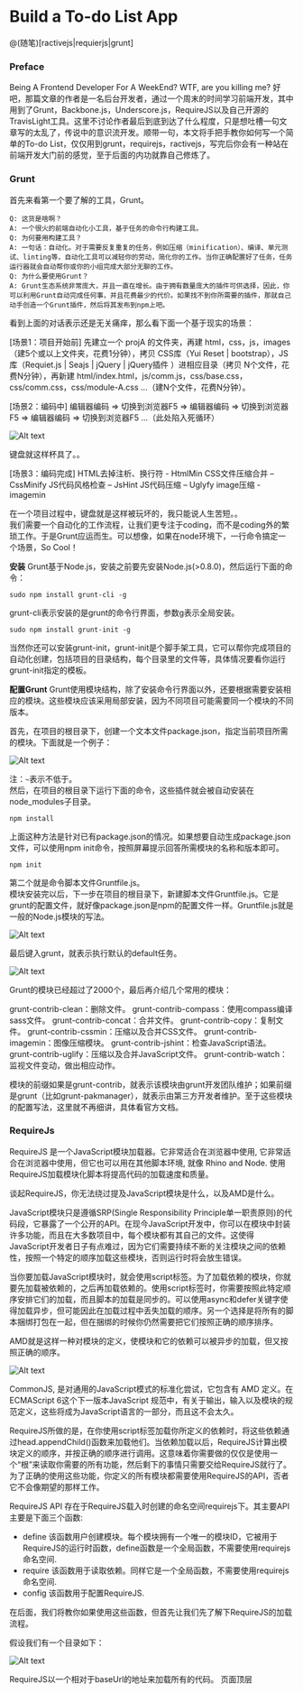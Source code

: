 # Build a To-do List App
@(随笔)[ractivejs|requierjs|grunt]

### Preface
Being A Frontend Developer For A WeekEnd? WTF, are you killing me? 好吧，那篇文章的作者是一名后台开发者，通过一个周末的时间学习前端开发，其中用到了Grunt，Backbone.js，Underscore.js，RequireJS以及自己开源的TravisLight工具。这里不讨论作者最后到底到达了什么程度，只是想吐槽一句文章写的太乱了，传说中的意识流开发。顺带一句，本文将手把手教你如何写一个简单的To-do List，仅仅用到grunt，requirejs，ractivejs，写完后你会有一种站在前端开发大门前的感觉，至于后面的内功就靠自己修炼了。

### Grunt
首先来看第一个要了解的工具，Grunt。
```
Q: 这货是啥啊？
A: 一个很火的前端自动化小工具，基于任务的命令行构建工具。
Q: 为何要用构建工具？
A: 一句话：自动化。对于需要反复重复的任务，例如压缩（minification）、编译、单元测试、linting等，自动化工具可以减轻你的劳动，简化你的工作。当你正确配置好了任务，任务运行器就会自动帮你或你的小组完成大部分无聊的工作。
Q: 为什么要使用Grunt？
A: Grunt生态系统非常庞大，并且一直在增长。由于拥有数量庞大的插件可供选择，因此，你可以利用Grunt自动完成任何事，并且花费最少的代价。如果找不到你所需要的插件，那就自己动手创造一个Grunt插件，然后将其发布到npm上吧。
```

看到上面的对话表示还是无关痛痒，那么看下面一个基于现实的场景：
> 
[场景1：项目开始前]
先建立一个 projA 的文件夹，再建 html，css，js，images（建5个或以上文件夹，花费1分钟），拷贝 CSS库（Yui Reset | bootstrap），JS库（Requiet.js | Seajs | jQuery | jQuery插件 ）进相应目录（拷贝 N个文件，花费N分钟），再新建 html/index.html，js/comm.js，css/base.css，css/comm.css，css/module-A.css ...（建N个文件，花费N分钟）。

> 
[场景2：编码中]
编辑器编码 => 切换到浏览器F5 => 编辑器编码 => 切换到浏览器F5 => 编辑器编码 => 切换到浏览器F5 ...（此处陷入死循环）

![Alt text](screenshot/0.jpg)

键盘就这样杯具了。。

> 
[场景3：编码完成]
HTML去掉注析、换行符 - HtmlMin
CSS文件压缩合并 – CssMinify
JS代码风格检查 – JsHint
JS代码压缩 – Uglyfy
image压缩 - imagemin

在一个项目过程中，键盘就是这样被玩坏的，我只能说人生苦短。。<br>
我们需要一个自动化的工作流程，让我们更专注于coding，而不是coding外的繁琐工作。于是Grunt应运而生。可以想像，如果在node环境下，一行命令搞定一个场景，So Cool！

**安装**
Grunt基于Node.js，安装之前要先安装Node.js(>0.8.0)，然后运行下面的命令：
```
sudo npm install grunt-cli -g
```
grunt-cli表示安装的是grunt的命令行界面，参数g表示全局安装。
```
sudo npm install grunt-init -g
```
当然你还可以安装grunt-init，grunt-init是个脚手架工具，它可以帮你完成项目的自动化创建，包括项目的目录结构，每个目录里的文件等，具体情况要看你运行grunt-init指定的模板。

**配置Grunt**
Grunt使用模块结构，除了安装命令行界面以外，还要根据需要安装相应的模块。这些模块应该采用局部安装，因为不同项目可能需要同一个模块的不同版本。

首先，在项目的根目录下，创建一个文本文件package.json，指定当前项目所需的模块。下面就是一个例子：

![Alt text](screenshot/1.png)

注：`~`表示不低于。<br>
然后，在项目的根目录下运行下面的命令，这些插件就会被自动安装在node_modules子目录。
```
npm install
```
上面这种方法是针对已有package.json的情况。如果想要自动生成package.json文件，可以使用npm init命令，按照屏幕提示回答所需模块的名称和版本即可。
```
npm init
```

第二个就是命令脚本文件Gruntfile.js。<br>
模块安装完以后，下一步在项目的根目录下，新建脚本文件Gruntfile.js。它是grunt的配置文件，就好像package.json是npm的配置文件一样。Gruntfile.js就是一般的Node.js模块的写法。

![Alt text](screenshot/2.png)

最后键入grunt，就表示执行默认的default任务。

![Alt text](screenshot/3.PNG)

Grunt的模块已经超过了2000个，最后再介绍几个常用的模块：
> 
grunt-contrib-clean：删除文件。
grunt-contrib-compass：使用compass编译sass文件。
grunt-contrib-concat：合并文件。
grunt-contrib-copy：复制文件。
grunt-contrib-cssmin：压缩以及合并CSS文件。
grunt-contrib-imagemin：图像压缩模块。
grunt-contrib-jshint：检查JavaScript语法。
grunt-contrib-uglify：压缩以及合并JavaScript文件。
grunt-contrib-watch：监视文件变动，做出相应动作。

模块的前缀如果是grunt-contrib，就表示该模块由grunt开发团队维护；如果前缀是grunt（比如grunt-pakmanager），就表示由第三方开发者维护。至于这些模块的配置写法，这里就不再细讲，具体看官方文档。

### RequireJs
RequireJS 是一个JavaScript模块加载器。它非常适合在浏览器中使用, 它非常适合在浏览器中使用，但它也可以用在其他脚本环境, 就像 Rhino and Node. 使用RequireJS加载模块化脚本将提高代码的加载速度和质量。

谈起RequireJS，你无法绕过提及JavaScript模块是什么，以及AMD是什么。

JavaScript模块只是遵循SRP(Single Responsibility Principle单一职责原则)的代码段，它暴露了一个公开的API。在现今JavaScript开发中，你可以在模块中封装许多功能，而且在大多数项目中，每个模块都有其自己的文件。这使得JavaScript开发者日子有点难过，因为它们需要持续不断的关注模块之间的依赖性，按照一个特定的顺序加载这些模块，否则运行时将会放生错误。

当你要加载JavaScript模块时，就会使用script标签。为了加载依赖的模块，你就要先加载被依赖的，之后再加载依赖的。使用script标签时，你需要按照此特定顺序安排它们的加载，而且脚本的加载是同步的。可以使用async和defer关键字使得加载异步，但可能因此在加载过程中丢失加载的顺序。另一个选择是将所有的脚本捆绑打包在一起，但在捆绑的时候你仍然需要把它们按照正确的顺序排序。

AMD就是这样一种对模块的定义，使模块和它的依赖可以被异步的加载，但又按照正确的顺序。

![Alt text](screenshot/4.png)

CommonJS, 是对通用的JavaScript模式的标准化尝试，它包含有 AMD 定义。在ECMAScript 6这个下一版本JavaScript 规范中，有关于输出，输入以及模块的规范定义，这些将成为JavaScript语言的一部分，而且这不会太久。

RequireJS所做的是，在你使用script标签加载你所定义的依赖时，将这些依赖通过head.appendChild()函数来加载他们。当依赖加载以后，RequireJS计算出模块定义的顺序，并按正确的顺序进行调用。这意味着你需要做的仅仅是使用一个“根”来读取你需要的所有功能，然后剩下的事情只需要交给RequireJS就行了。为了正确的使用这些功能，你定义的所有模块都需要使用RequireJS的API，否者它不会像期望的那样工作。

RequireJS API 存在于RequireJS载入时创建的命名空间requirejs下。其主要API主要是下面三个函数:
- define 该函数用户创建模块。每个模块拥有一个唯一的模块ID，它被用于RequireJS的运行时函数，define函数是一个全局函数，不需要使用requirejs命名空间.
- require 该函数用于读取依赖。同样它是一个全局函数，不需要使用requirejs命名空间.
- config 该函数用于配置RequireJS.

在后面，我们将教你如果使用这些函数，但首先让我们先了解下RequireJS的加载流程。

假设我们有一个目录如下：

![Alt text](screenshot/5.PNG)

RequireJS以一个相对于baseUrl的地址来加载所有的代码。 页面顶层<script>标签含有一个特殊的属性data-main，require.js使用它来启动脚本加载过程，而baseUrl一般设置到与该属性相一致的目录。
index.html：

```
<!--This sets the baseUrl to the "scripts" directory, and
    loads a script that will have a module ID of 'main'-->
<script data-main="js/app" src="require.js"></script>
```

baseUrl亦可通过RequireJS config手动设置。如果没有显式指定config及data-main，则默认的baseUrl为包含RequireJS的那个HTML页面的所属目录。

RequireJS默认假定所有的依赖资源都是js脚本，因此无需在module ID上再加".js"后缀，RequireJS在进行module ID到path的解析时会自动补上后缀。你可以通过paths config设置一组脚本，这些有助于我们在使用脚本时码更少的字。

下面再看主模块（或入口模块）app.js。如果你想改变RequireJS的默认配置来使用自己的配置，require.configh函数。config函数需要传入一个可选参数对象，这个可选参数对象包括了许多的配置参数选项。
app.js
```js
requirejs.config({
    //By default load any module IDs from js/lib
    baseUrl: 'js/lib',
    //except, if the module ID starts with "app",
    //load it from the js/app directory. paths
    //config is relative to the baseUrl, and
    //never includes a ".js" extension since
    //the paths config could be for a directory.
    paths: {
        app: 'js/app'
    }
});

// Start the main app logic.
requirejs(['jquery', 'canvas', 'app/sub'],
function   ($,        canvas,   sub) {
    //jQuery, canvas and the app/sub module are all
    //loaded and can be used here now.
});
```
以下是可以使用的配置：
- baseUrl  用于加载模块的根路径。
- paths  用于映射不存在根路径下面的模块路径。
- shims  配置在脚本/模块外面并没有使用RequireJS的函数依赖并且初始化函数。假设underscore并没有使用RequireJS定义，但是你还是想通过RequireJS来使用它，那么你就需要在配置中把它定义为一个shim。
- deps  加载依赖关系数组

**定义模块**<br>
模块是进行了内部实现封装、暴露接口和合理限制范围的对象。ReuqireJS提供了define函数用于定义模块。按章惯例每个Javascript文件只应该定义一个模块。define函数接受一个依赖数组和一个包含模块定义的函数。通常模块定义函数会把前面的数组中的依赖模块按顺序做为参数接收。例如，下面是一个简单的模块定义:
```js
define(["logger"], function(logger) {       
    return {
        firstName: "John",
        lastName: "Black",
        sayHello: function () {
            logger.log("hello");
        }
    }
});
```
我们看，一个包含了logger的模块依赖数组被传给了define函数,该模块后面会被调用。同样我们看所定义的模块中有一个名为logger的参数，它会被设置为logger模块。每一个模块都应该返回它的API。这个示例中我们有两个属性(firstName和lastName)和一个函数(sayHello)。然后，只要你后面定义的模块通过ID来引用这个模块，你就可以使用其暴露的API。

**require函数**<br>
在RequireJS中另外一个非常有用的函数是require函数。require函数用于加载模块依赖但并不会创建一个模块。例如：下面就是使用require定义了能够使用jQuery的一个函数。
```js
require(['jquery'], function ($) {
    //jQuery was loaded and can be used now
});
```

### RactiveJs
在前端MVC框架越来越火热的今天，从之前的Backbone.js到现在的AngularJS、Ember.js，大家都渐渐意识到了前端框架带给开发人员的好处。但是，无法回避的一点是这些框架的学习曲线都很陡峭，从入门到熟练使用可能得花上相当长的一段时间。对于新手而言，这不仅是时间上的消耗问题，更是心理上的打击和摧残。因此，我们需要一款简单明了的库或框架，让我们不仅能快速学习理解并使用到项目中，也能在这个过程中慢慢的学习了解前端框架的思想，以便为将来学习那些能够创建企业级别应用的前端框架的学习打下基础。

所以，今天我们就来讲一讲Ractive.js。Ractive.js是一款简单却功能强大的JS库，它实现了模板，数据绑定，DOM实时更新，事件处理等多个有用的功能。它的灵感来源于AngularJS，因此和AngularJS长得很像；同时，它也从Backbone.js中学到了一些有趣的想法，因此和Backbone.js也有点像。然而，上面提到的这些都不是我们选择使用它的主要原因，而是因为它足够简单。你完全可以在一两个小时之内学会使用Ractive.js，而不需要花很长事件去纠结AngularJS中`$scope().$apply()`之类令人头疼的问题。

官网首页上有个60秒入门例子，可是我觉得吧，看了跟没看一样。不过值得一提的是，它的[Tutorials](http://learn.ractivejs.org/hello-world/1/)做的不错，如果能全部做完，相信你对ractivejs了解会更加深刻。本文要做的To-do list就是来自第十个例子。

为了下面能够继续进行，这里必须写个Hello world来啰嗦一下。<br>
1.在index.html添加一个容器元素来渲染模板：
```html
<body>
    <div id='container'></div>
    <script src='Ractive.js'></script>
</body>
```
2.编写一个模板(Ractive.js使用的模版遵循mustache语法)：
```html
<script id='myTemplate' type='text/ractive'>
    <p>{{greeting}}, {{recipient}}!</p>
</script>
```
3.再来一段简单的JS代码：
```html
<script>
var ractive = new Ractive({
    el: 'container',
    template: '#myTemplate',
    data: { greeting: 'Hello', recipient: 'world' }
});
</script>
```
其实，最关键就是模板+Ractive对象。而至于Ractive对象的属性和方法，如何更新数据，DOM事件处理，数据双向绑定，局部模板等特性请见官方文档和教程，这里写不下了。

### To-do List App
好吧，看了这么多，现在终于开始动手做我们自己的To-do List了，马上就用到之前学到的东西。
在开始coding之前，我们还是组织一下整个项目的目录结构，避免太混乱。如下图：

![Alt text](screenshot/6.PNG)

源码放在src目录下，src目录和Gruntfile.js以及package.json都放在根目录下，而build目录是grunt生成的（还有个npm下载插件的modules目录，这里删掉了）。

首先来写index.html：
```html
<head>
    <title>To-do list</title>
    <meta http-equiv='content-type' content='text/html;charset=UTF-8'>
    <meta http-equiv="X-UA-Compatible" content="IE=edge,chrome=1" />
    <meta name="viewport" content="width=device-width, initial-scale=1.0, user-scalable=0, minimum-scale=1.0, maximum-scale=1.0">
    <meta name="apple-mobile-web-app-capable" content="yes">
    <meta name="apple-mobile-web-app-status-bar-style" content="black">
    <meta name="format-detection" content="telephone=no">
    <link rel="stylesheet" type="text/css" href="css/main.css">
    <link rel="stylesheet" type="text/css" href="css/card_3d.css">
    
    <script data-main="js/main" src="js/libs/require.min.js"></script>
</head>

<div id='todolist' class='card_3d todolist'></div>
```
首页很简单，其中div#todolist就是模板渲染后输出的容器，看到这里是不是觉得使用模板特别简洁呢。而模板，我们用到了两个，放在template目录下：<br>
ul.template:
```html
<h2>To-do list</h2>
<!-- Fixme: on-change bug -->
<input on-change='newTodo' class='newTodo' placeholder={{placeholder}}>

<ul class='todos center'>
    {{#items:i}}
        {{>item}}
    {{/items}}
</ul>
```
li.template:
```html
<li class='{{ done? "done" : "pending" }}'>
    <input type='checkbox' checked='{{done}}'>
    <span on-tap='edit'>{{description}}
        {{#if editing}}
            <input class='edit' value='{{description}}' on-blur='stop_editing'>
        {{/if}}
    </span>
    <div class='button' on-tap='remove'>X</div>
</li>
```
然后可以看到只有一个script标签，其他的主要是通过main.js加载。于是乎，接下来就是写配置文件main.js：
```js
require.config({
    baseUrl:'js',
    paths:{
        jquery:'libs/jquery-2.1.1.min',
        ractive:'libs/ractive',
        app:'app',
        'dragMove':'plugins/jquery/dragMove',
        tap:'plugins/ractivejs/ractive-events-tap',
        text:'plugins/requirejs/text',
        wechat:'plugins/wechat'
    },
    shim:{
        'dragMove':{
            deps: ['jquery']
        }
    }
});

require(['app','wechat'],function(app,wechat){
    app.build();
    // Add drag and move feature
    app.enableDrag('todolist');
    // wechat share
    wechat.share('我的To-do list','关注我的微信公众号Urinx，感受三体纳米科技核心智慧。');
});
```
由于所有的js都放在js目录下，所以基地址设为/js，将依赖的js文件路径写到配置config里的paths里面，对于不遵循AMD的则写到shim里。
然后就是引入要用到的两个模块app和wechat，app实现的是To-do list的主要逻辑，而wechat则负责微信分享的部分。

ok，重点就是构建app.js了：
```js
define(
    ['text!../template/ul.template','text!../template/li.template','wechat','jquery','ractive','dragMove','tap'],
    function(ul_template,li_item,wechat){
        var ractive;
        return {
            build: function(){

                var ToDoList=Ractive.extend({
                    template: ul_template,
                    partials: { item : li_item },

                    init: function(){
                        // proxy event handlers
                        this.on({
                            remove: function(ev){
                                this.removeItem(ev.index.i);
                            },
                            newTodo: function(ev){
                                if (this.data.items.length>=5) {
                                    alert('人生不留遗憾，少写一点吧。');
                                } else{
                                    this.addItem(ev.node.value);
                                    ev.node.value='';
                                };
                                ev.node.blur();
                            },
                            /*
                            edit: function(ev){
                                this.editItem(ev.index.i);
                            },
                            stop_editing: function(ev){
                                this.set( ev.keypath+'.editing',false );
                            },
                            */
                        })
                    },

                    addItem: function(description){
                        this.push('items',{
                            done: false,
                            description: description
                        });
                        
                    },
                    removeItem: function(i){
                        this.splice('items',i,1);
                    },
                    /*
                    editItem: function(i){
                        this.set('items.'+i+'.editing',true);
                    },
                    */
                });

                var default_item=[
                    {done:true,  description: 'Add a todo item' },
                    {done:false, description: 'Add some more' },
                    {done:false, description: 'Complete tutorials'}
                ];

                ractive= new ToDoList({
                    el:'todolist',
                    data:{
                        items: this.getItem() || default_item,
                        placeholder: 'What needs to be done?',
                    }
                });
            },

            enableDrag: function(id){
                $.dragMove(id);
            },

            getItem: function(){
                return location.search?location.search.slice(1).split('&').map(function(str){
                    var a=str.split('=');
                    return {description:unescape(a[0]),done:a[1]=='true'?true:false};
                }):null;
            },

            setWechatShareUrl: function(){
                var baseUrl=location.href.split('?')[0]+'?';
                return ractive.data.items.reduce(function(url,item){
                    return url+escape(item['description'])+'='+item['done']+'&';
                },baseUrl).slice(0,-1);
            }
        }
});
```
app.js仅仅返回了四个方法：
- build 负责渲染模板，业务逻辑
- enableDrag 使之可以被拖拽
- getItem 设置To-do list上显示的item
- setWechatShareUrl 微信分享的链接设置

一个个来看，在build方法中，一开始我们扩展了一个Ractive对象：
```js
var ToDoList=Ractive.extend({
    template: ul_template,
    partials: { item : li_item },

    init: function(){
        // proxy event handlers
        this.on({
            remove: function(ev){
                this.removeItem(ev.index.i);
            },
            newTodo: function(ev){
                if (this.data.items.length>=5) {
                    alert('人生不留遗憾，少写一点吧。');
                } else{
                    this.addItem(ev.node.value);
                    ev.node.value='';
                };
                ev.node.blur();
            },
            /*
            edit: function(ev){
                this.editItem(ev.index.i);
            },
            stop_editing: function(ev){
                                this.set( ev.keypath+'.editing',false );
            },
            */
        })
    },

    addItem: function(description){
        this.push('items',{
            done: false,
            description: description
        });
                        
    },
    removeItem: function(i){
        this.splice('items',i,1);
    },
    /*
    editItem: function(i){
        this.set('items.'+i+'.editing',true);
    },
    */
});
```
初始化后监听了两个事件，一个删除一个添加，通过addItem，removeItem分别实现。<br>
随后就是实例化ToDoList将其渲染到容器中去：
```js
var default_item=[
    {done:true,  description: 'Add a todo item' },
    {done:false, description: 'Add some more' },
    {done:false, description: 'Complete tutorials'}
];

ractive= new ToDoList({
    el:'todolist',
    data:{
        items: this.getItem() || default_item,
        placeholder: 'What needs to be done?',
    }
});
```

enableDrag方法使用的是dragMove.js：
```js
(function($){
    //拖拽插件,参数:id或object
    $.dragMove = function(_this){
        if(typeof(_this)=='object'){
            _this=_this;
        }else{
            _this=$("#"+_this);
        }
        if(!_this){return false;}
 
        _this.css({'position':'absolute'}).hover(function(){$(this).css("cursor","move");},function(){$(this).css("cursor","default");})
        _this.mousedown(function(e){//e鼠标事件
            var offset = $(this).offset();
            var x = e.pageX - offset.left-150;
            var y = e.pageY - offset.top-150;
            _this.css({'opacity':'0.3'});
            $(document).bind("mousemove",function(ev){//绑定鼠标的移动事件，因为光标在DIV元素外面也要有效果，所以要用doucment的事件，而不用DIV元素的事件
                _this.bind('selectstart',function(){return false;});
                var _x = ev.pageX - x;//获得X轴方向移动的值
                var _y = ev.pageY - y;//获得Y轴方向移动的值
                _this.css({'left':_x+"px",'top':_y+"px"});
            });
        });
 
        $(document).mouseup(function(){
            $(this).unbind("mousemove");
            _this.css({'opacity':''});
        })
    };
})(jQuery);
```

而剩下的setWechatShareUrl()则是为wechat.js服务：
```js
define(['app'],function(app){
    var baseUrl="http://www.baidu.com";
    var imgUrl=baseUrl+'/img/thumb.png';
    var appid='';

    return {
        share: function(title,desc){
            document.addEventListener('WeixinJSBridgeReady', function onBridgeReady() {
                var link=app.setWechatShareUrl();
                
                // 发送给好友
                WeixinJSBridge.on('menu:share:appmessage', function(argv){
                    WeixinJSBridge.invoke('sendAppMessage',{
                        "appid": appid,
                        "img_url": imgUrl,
                        "img_width": "200",
                        "img_height": "200",
                        "link": link,
                        "desc": desc,
                        "title": title
                    }, function(res) {
                        //alert(res.err_msg);
                    });
                });

                // 分享到朋友圈
                WeixinJSBridge.on('menu:share:timeline', function(argv){
                    WeixinJSBridge.invoke('shareTimeline',{
                        "img_url": imgUrl,
                        "img_width": "200",
                        "img_height": "200",
                        "link": link,
                        "desc": desc,
                        "title": title
                    }, function(res) {
                        //alert(res.err_msg);
                    });
                });

            });
        }
    };
});
```
至此，整个To-do List就完成了。放出全身图给大家看看：

![Alt text](screenshot/7.jpg)

### Last but not the least
当你看到一个简单的项目可以涉及到如此多的框架，库和工具时，是不是有一种人生苦短的哀叹。前端框架何其多，穷极一生受折磨。当你在用别人的写的框架时，有没有一探究竟的冲动，嘟嘟噜~下期将带你手把手写前端框架。

### Reference
[0]. [我是如何利用一个周末时间成为前端工程师的](http://www.oschina.net/translate/being-a-frontend-developer-for-a-weekend)<br>
[1]. [Grunt 快速入门](http://www.gruntjs.net/docs/getting-started/)<br>
[2]. [Grunt打造前端自动化工作流](http://tgideas.qq.com/webplat/info/news_version3/804/808/811/m579/201307/216460.shtml)<br>
[3]. [Grunt：任务自动管理工具](http://javascript.ruanyifeng.com/tool/grunt.html)<br>
[4]. [RequireJS 中文网](http://www.requirejs.cn/)<br>
[5]. [RequireJS 入门指南](http://www.oschina.net/translate/getting-started-with-the-requirejs-library)<br>
[6]. [ractivejs.org](http://www.ractivejs.org/)<br>
[7]. [Ractive.js -- 前端MVC框架学习第一步](http://www.html-js.com/article/A-day-to-learn-JavaScript-Ractivejs-frontend-MVC-framework-for-learning-the-first-step)

